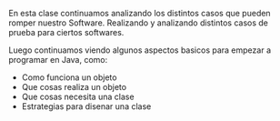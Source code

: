 En esta clase continuamos analizando los distintos casos que pueden romper nuestro Software. Realizando y analizando distintos casos de prueba para ciertos softwares.

Luego continuamos viendo algunos aspectos basicos para empezar a programar en Java, como:
- Como funciona un objeto
- Que cosas realiza un objeto
- Que cosas necesita una clase
- Estrategias para disenar una clase